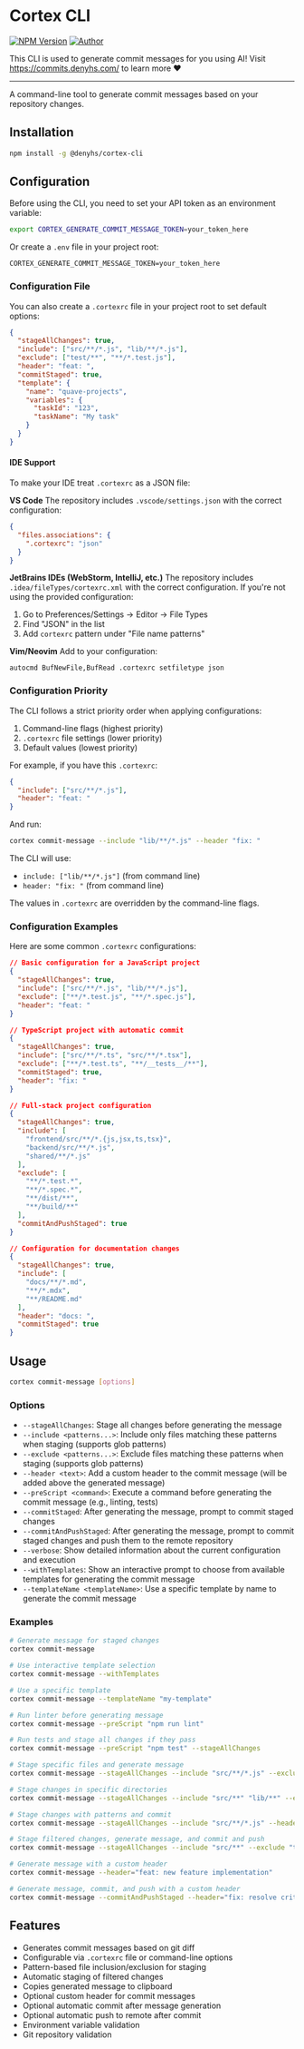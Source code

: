 # Cortex CLI

[![NPM Version](https://img.shields.io/npm/v/@denyhs/cortex-cli)](https://www.npmjs.com/package/@denyhs/cortex-cli)
[![Author](https://img.shields.io/badge/author-Denilson%20Silva-blue)](https://denilsonsilva.dev/)

This CLI is used to generate commit messages for you using AI! Visit https://commits.denyhs.com/ to learn more ❤️

---

A command-line tool to generate commit messages based on your repository changes.

## Installation

```bash
npm install -g @denyhs/cortex-cli
```

## Configuration

Before using the CLI, you need to set your API token as an environment variable:

```bash
export CORTEX_GENERATE_COMMIT_MESSAGE_TOKEN=your_token_here
```

Or create a `.env` file in your project root:

```
CORTEX_GENERATE_COMMIT_MESSAGE_TOKEN=your_token_here
```

### Configuration File

You can also create a `.cortexrc` file in your project root to set default options:

```json
{
  "stageAllChanges": true,
  "include": ["src/**/*.js", "lib/**/*.js"],
  "exclude": ["test/**", "**/*.test.js"],
  "header": "feat: ",
  "commitStaged": true,
  "template": {
    "name": "quave-projects",
    "variables": {
      "taskId": "123",
      "taskName": "My task"
    }
  }
}
```

#### IDE Support

To make your IDE treat `.cortexrc` as a JSON file:

**VS Code**
The repository includes `.vscode/settings.json` with the correct configuration:
```json
{
  "files.associations": {
    ".cortexrc": "json"
  }
}
```

**JetBrains IDEs (WebStorm, IntelliJ, etc.)**
The repository includes `.idea/fileTypes/cortexrc.xml` with the correct configuration. If you're not using the provided configuration:
1. Go to Preferences/Settings → Editor → File Types
2. Find "JSON" in the list
3. Add `cortexrc` pattern under "File name patterns"

**Vim/Neovim**
Add to your configuration:
```vim
autocmd BufNewFile,BufRead .cortexrc setfiletype json
```

### Configuration Priority

The CLI follows a strict priority order when applying configurations:

1. Command-line flags (highest priority)
2. `.cortexrc` file settings (lower priority)
3. Default values (lowest priority)

For example, if you have this `.cortexrc`:
```json
{
  "include": ["src/**/*.js"],
  "header": "feat: "
}
```
And run:
```bash
cortex commit-message --include "lib/**/*.js" --header "fix: "
```
The CLI will use:
- `include: ["lib/**/*.js"]` (from command line)
- `header: "fix: "` (from command line)

The values in `.cortexrc` are overridden by the command-line flags.

### Configuration Examples

Here are some common `.cortexrc` configurations:

```json
// Basic configuration for a JavaScript project
{
  "stageAllChanges": true,
  "include": ["src/**/*.js", "lib/**/*.js"],
  "exclude": ["**/*.test.js", "**/*.spec.js"],
  "header": "feat: "
}

// TypeScript project with automatic commit
{
  "stageAllChanges": true,
  "include": ["src/**/*.ts", "src/**/*.tsx"],
  "exclude": ["**/*.test.ts", "**/__tests__/**"],
  "commitStaged": true,
  "header": "fix: "
}

// Full-stack project configuration
{
  "stageAllChanges": true,
  "include": [
    "frontend/src/**/*.{js,jsx,ts,tsx}",
    "backend/src/**/*.js",
    "shared/**/*.js"
  ],
  "exclude": [
    "**/*.test.*",
    "**/*.spec.*",
    "**/dist/**",
    "**/build/**"
  ],
  "commitAndPushStaged": true
}

// Configuration for documentation changes
{
  "stageAllChanges": true,
  "include": [
    "docs/**/*.md",
    "**/*.mdx",
    "**/README.md"
  ],
  "header": "docs: ",
  "commitStaged": true
}
```

## Usage

```bash
cortex commit-message [options]
```

### Options

- `--stageAllChanges`: Stage all changes before generating the message
- `--include <patterns...>`: Include only files matching these patterns when staging (supports glob patterns)
- `--exclude <patterns...>`: Exclude files matching these patterns when staging (supports glob patterns)
- `--header <text>`: Add a custom header to the commit message (will be added above the generated message)
- `--preScript <command>`: Execute a command before generating the commit message (e.g., linting, tests)
- `--commitStaged`: After generating the message, prompt to commit staged changes
- `--commitAndPushStaged`: After generating the message, prompt to commit staged changes and push them to the remote repository
- `--verbose`: Show detailed information about the current configuration and execution
- `--withTemplates`: Show an interactive prompt to choose from available templates for generating the commit message
- `--templateName <templateName>`: Use a specific template by name to generate the commit message

### Examples

```bash
# Generate message for staged changes
cortex commit-message

# Use interactive template selection
cortex commit-message --withTemplates

# Use a specific template
cortex commit-message --templateName "my-template"

# Run linter before generating message
cortex commit-message --preScript "npm run lint"

# Run tests and stage all changes if they pass
cortex commit-message --preScript "npm test" --stageAllChanges

# Stage specific files and generate message
cortex commit-message --stageAllChanges --include "src/**/*.js" --exclude "**/*.test.js"

# Stage changes in specific directories
cortex commit-message --stageAllChanges --include "src/**" "lib/**" --exclude "test/**"

# Stage changes with patterns and commit
cortex commit-message --stageAllChanges --include "src/**/*.js" --header="feat: new feature" --commitStaged

# Stage filtered changes, generate message, and commit and push
cortex commit-message --stageAllChanges --include "src/**" --exclude "test/**" --commitAndPushStaged

# Generate message with a custom header
cortex commit-message --header="feat: new feature implementation"

# Generate message, commit, and push with a custom header
cortex commit-message --commitAndPushStaged --header="fix: resolve critical bug"
```

## Features

- Generates commit messages based on git diff
- Configurable via `.cortexrc` file or command-line options
- Pattern-based file inclusion/exclusion for staging
- Automatic staging of filtered changes
- Copies generated message to clipboard
- Optional custom header for commit messages
- Optional automatic commit after message generation
- Optional automatic push to remote after commit
- Environment variable validation
- Git repository validation
